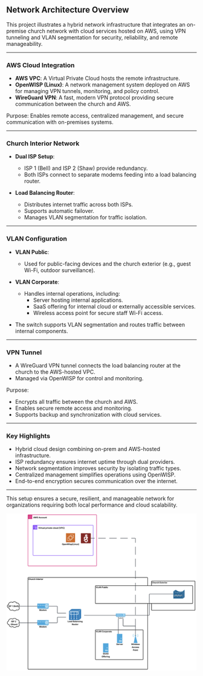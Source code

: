 ## Network Architecture Overview

This project illustrates a hybrid network infrastructure that integrates an on-premise church network with cloud services hosted on AWS, using VPN tunneling and VLAN segmentation for security, reliability, and remote manageability.

---

### AWS Cloud Integration

- **AWS VPC**: A Virtual Private Cloud hosts the remote infrastructure.
- **OpenWISP (Linux)**: A network management system deployed on AWS for managing VPN tunnels, monitoring, and policy control.
- **WireGuard VPN**: A fast, modern VPN protocol providing secure communication between the church and AWS.

Purpose: Enables remote access, centralized management, and secure communication with on-premises systems.

---

### Church Interior Network

- **Dual ISP Setup**:
  - ISP 1 (Bell) and ISP 2 (Shaw) provide redundancy.
  - Both ISPs connect to separate modems feeding into a load balancing router.

- **Load Balancing Router**:
  - Distributes internet traffic across both ISPs.
  - Supports automatic failover.
  - Manages VLAN segmentation for traffic isolation.

---

### VLAN Configuration

- **VLAN Public**:
  - Used for public-facing devices and the church exterior (e.g., guest Wi-Fi, outdoor surveillance).
  
- **VLAN Corporate**:
  - Handles internal operations, including:
    - Server hosting internal applications.
    - SaaS offering for internal cloud or externally accessible services.
    - Wireless access point for secure staff Wi-Fi access.

- The switch supports VLAN segmentation and routes traffic between internal components.

---

### VPN Tunnel

- A WireGuard VPN tunnel connects the load balancing router at the church to the AWS-hosted VPC.
- Managed via OpenWISP for control and monitoring.

Purpose:
- Encrypts all traffic between the church and AWS.
- Enables secure remote access and monitoring.
- Supports backup and synchronization with cloud services.

---

### Key Highlights

- Hybrid cloud design combining on-prem and AWS-hosted infrastructure.
- ISP redundancy ensures internet uptime through dual providers.
- Network segmentation improves security by isolating traffic types.
- Centralized management simplifies operations using OpenWISP.
- End-to-end encryption secures communication over the internet.

---

This setup ensures a secure, resilient, and manageable network for organizations requiring both local performance and cloud scalability.

![](./hybrid-network-infrastructure.png)